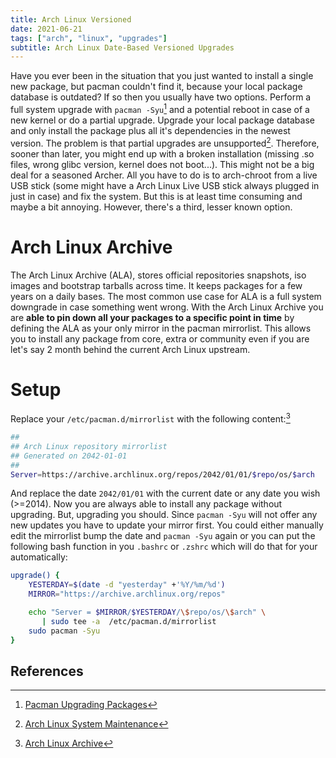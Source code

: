 ```yaml
---
title: Arch Linux Versioned
date: 2021-06-21
tags: ["arch", "linux", "upgrades"]
subtitle: Arch Linux Date-Based Versioned Upgrades
---
```


Have you ever been in the situation that you just wanted to install a single new package, but pacman couldn't find it, because your local package database is outdated? If so then you usually have two options. Perform a full system upgrade with `pacman -Syu`[^1] and a potential reboot in case of a new kernel or do a partial upgrade. Upgrade your local package database and only install the package plus all it's dependencies in the newest version. The problem is that partial upgrades are unsupported[^2]. Therefore, sooner than later, you might end up with a broken installation (missing .so files, wrong glibc version, kernel does not boot...). This might not be a big deal for a seasoned Archer. All you have to do is to arch-chroot from a live USB stick (some might have a Arch Linux Live USB stick always plugged in just in case) and fix the system. But this is at least time consuming and maybe a bit annoying. However, there's a third, lesser known option.

# Arch Linux Archive

The Arch Linux Archive (ALA), stores official repositories snapshots, iso images and bootstrap tarballs across time. It keeps packages for a few years on a daily bases. The most common use case for ALA is a full system downgrade in case something went wrong. With the Arch Linux Archive you are **able to pin down all your packages to a specific point in time** by defining the ALA as your only mirror in the pacman mirrorlist. This allows you to install any package from core, extra or community even if you are let's say 2 month behind the current Arch Linux upstream.

# Setup

Replace your `/etc/pacman.d/mirrorlist` with the following content:[^3]

```bash
##
## Arch Linux repository mirrorlist
## Generated on 2042-01-01
##
Server=https://archive.archlinux.org/repos/2042/01/01/$repo/os/$arch
```

And replace the date `2042/01/01` with the current date or any date you wish (>=2014). Now you are always able to install any package without upgrading. But, upgrading you should. Since `pacman -Syu` will not offer any new updates you have to update your mirror first. You could either manually edit the mirrorlist bump the date and `pacman -Syu` again or you can put the following bash function in you `.bashrc` or `.zshrc` which will do that for your automatically:

```sh
upgrade() {
    YESTERDAY=$(date -d "yesterday" +'%Y/%m/%d')
    MIRROR="https://archive.archlinux.org/repos"

    echo "Server = $MIRROR/$YESTERDAY/\$repo/os/\$arch" \
       | sudo tee -a  /etc/pacman.d/mirrorlist
    sudo pacman -Syu
}
```


## References
[^1]: [Pacman Upgrading Packages](https://wiki.archlinux.org/title/Pacman#Upgrading_packages)
[^2]: [Arch Linux System Maintenance](https://wiki.archlinux.org/title/System_maintenance#Upgrading_the_system)
[^3]: [Arch Linux Archive](https://wiki.archlinux.org/title/Arch_Linux_Archive#How_to_restore_all_packages_to_a_specific_date)
